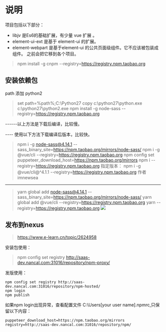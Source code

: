 # 说明

项目包括以下部分：
- libjv 是Es6的基础扩展，有少量 vue 扩展 。 
- element-ui-ext 是基于 element-ui 的扩展。
- element-webpart 是基于element-ui 的公共页面级组件。它不应该被包装成组件。 之前会把它移到各个项目。

> npm install -g cnpm --registry=https://registry.npm.taobao.org

## 安装依赖包
path 添加 python2
> set path=%path%;C:\Python27
> copy c:\python27\python.exe c:\python27\python2.exe
> npm install -g  node-sass --registry=https://registry.npm.taobao.org
>
------以上方法是下载后编译，比较慢。

---- 使用以下方法下载编译后版本，比较快。

> npm i -g node-sass@4.14.1 --sass_binary_site=https://npm.taobao.org/mirrors/node-sass/
> npm i -g @vue/cli --registry=https://registry.npm.taobao.org
> npm config set puppeteer_download_host=https://npm.taobao.org/mirrors
> npm i --registry=https://registry.npm.taobao.org
> 指定版本： npm i -g @vue/cli@^4.1.1 --registry=https://registry.npm.taobao.org
>作者 imnewsea

---
> yarn global add node-sass@4.14.1 --sass_binary_site=https://npm.taobao.org/mirrors/node-sass/
> yarn global add @vue/cli --registry=https://registry.npm.taobao.org
> yarn --registry=https://registry.npm.taobao.org
![](https://gitee.com/uploads/74/1227074_imnewsea.png)

## 发布到nexus
>https://www.e-learn.cn/topic/2624958

安装包使用：
> npm config set registry  http://saas-dev.nancal.com:31016/repository/npm-proxy/

发版使用：
```
npm config set registry http://saas-dev.nancal.com:31016/repository/npm-hosted/
npm login
npm publish
```

如果npm login出现异常，查看配置文件 C:\Users\[your user name]\.npmrc,只保留以下内容：
```
puppeteer_download_host=https://npm.taobao.org/mirrors
registry=http://saas-dev.nancal.com:31016/repository/npm/
```
